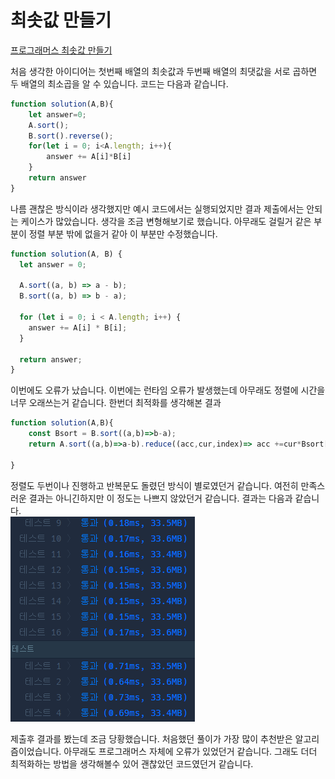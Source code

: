 # 최솟값 만들기  
[프로그래머스 최솟값 만들기](https://school.programmers.co.kr/learn/courses/30/lessons/12941)  

처음 생각한 아이디어는 첫번째 배열의 최솟값과 두번째 배열의 최댓값을 서로 곱하면 두 배열의 최소곱을 알 수 있습니다. 코드는 다음과 같습니다.  
```js
function solution(A,B){
    let answer=0;
    A.sort();
    B.sort().reverse();
    for(let i = 0; i<A.length; i++){
        answer += A[i]*B[i]
    }
    return answer
}
```  
나름 괜찮은 방식이라 생각했지만 예시 코드에서는 실행되었지만 결과 제출에서는 안되는 케이스가 많았습니다. 생각을 조금 변형해보기로 했습니다. 아무래도 걸릴거 같은 부분이 정렬 부분 밖에 없을거 같아 이 부분만 수정했습니다.

```js
function solution(A, B) {
  let answer = 0;
ㅤ
  A.sort((a, b) => a - b);
  B.sort((a, b) => b - a);
ㅤ
  for (let i = 0; i < A.length; i++) {
    answer += A[i] * B[i];
  }
ㅤ
  return answer;
}
```  
이번에도 오류가 났습니다. 이번에는 런타임 오류가 발생했는데 아무래도 정렬에 시간을 너무 오래쓰는거 같습니다. 한번더 최적화를 생각해본 결과  
```js
function solution(A,B){
    const Bsort = B.sort((a,b)=>b-a);
    return A.sort((a,b)=>a-b).reduce((acc,cur,index)=> acc +=cur*Bsort[index],0)

}
```  
정렬도 두번이나 진행하고 반복문도 돌렸던 방식이 별로였던거 같습니다. 여전히 만족스러운 결과는 아니긴하지만 이 정도는 나쁘지 않았던거 같습니다. 결과는 다음과 같습니다.  
![최솟값_만들기_결과](/img/%EC%B5%9C%EC%86%9F%EA%B0%92%20%EB%A7%8C%EB%93%A4%EA%B8%B0_%EA%B2%B0%EA%B3%BC.png)  

제출후 결과를 봤는데 조금 당황했습니다. 처음했던 풀이가 가장 많이 추천받은 알고리즘이었습니다. 아무래도 프로그래머스 자체에 오류가 있었던거 같습니다. 그래도 더더 최적화하는 방법을 생각해볼수 있어 괜찮았던 코드였던거 같습니다.  